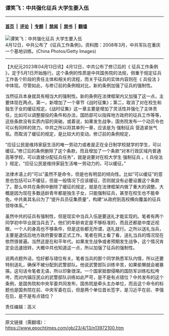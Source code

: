 ### 谭笑飞：中共强化征兵 大学生要入伍

---

#### [首页](../../../..?n13972100) &nbsp;|&nbsp; [评论](../../../../../epoch-comment?n13972100) &nbsp;|&nbsp; [专题](../../../../../epoch-special?n13972100) &nbsp;|&nbsp; [禁闻](../../../../../epoch-news?n13972100) &nbsp;|&nbsp; [禁书](../../../../../books?n13972100) &nbsp;|&nbsp; [翻墙](https://github.com/gfw-breaker/nogfw/blob/master/README.md?n13972100)


<div><img alt="谭笑飞：中共强化征兵 大学生要入伍" class="attachment-djy_600_400 size-djy_600_400 wp-post-image" src="https://i.epochtimes.com/assets/uploads/2023/04/id13972116-GettyImages-80130128-.jpeg"/>
<div class="caption">
 4月12日，中共公布了《征兵工作条例》。资料图：2008年3月，中共军队在重庆一个基地训练。(China Photos/Getty Images)
</div></div><hr/><div class="post_content" id="artbody" itemprop="articleBody">
 <!-- article content begin -->
 <p>
  【大纪元2023年04月13日讯】4月12日，中共公布了修订后的《
  <ok href="https://www.epochtimes.com/gb/tag/%E5%BE%81%E5%85%B5%E5%B7%A5%E4%BD%9C%E6%9D%A1%E4%BE%8B.html">
   征兵工作条例
  </ok>
  》，定于5月1日开始施行。这个条例的性质是中共国务院的法规，侧重于规定征兵工作各个阶段的责任主体和相关的流程，而关于征兵的实体内容则在《
  <ok href="https://www.epochtimes.com/gb/tag/%E5%85%B5%E5%BD%B9%E6%B3%95.html">
   兵役法
  </ok>
  》中体现。尽管如此，与修订前的条例相对比，新的条例加强了征兵的强制性。
 </p>
 <p>
  当然征兵本身就具有相当大的强制性。新的条例在法律框架内又加强了这一点，主要体现在两点。第一，新增加了一个章节《战时征集》；第二，取消了对在校生和独生子女的缓征规定。《战时征集》这一章主要是增加了灵活性并强化了主体责任，比如可以调整服役的条件和办法，国防部可以指挥地方政府的征兵工作等等，这些条款没有实质内容的突破。或着说，如果发生战争，国务院发布一个动员令也可以有同样的效力。中共之所以将其单列一章，应该是为
  <ok href="https://www.epochtimes.com/gb/tag/%E5%BC%BA%E5%88%B6%E5%BE%81%E5%85%B5.html">
   强制征兵
  </ok>
  营造紧张气氛。而取消了缓征的规定，是比较大的变动。修订前的条例规定，
 </p>
 <p>
  “应征公民是维持家庭生活的唯一劳动力或者是正在全日制学校就学的学生，可以缓征。”修订后的条例删除了这个条款，而且增加了一个条款“对本行政区域内普通高等学校，可以直接分配征兵任务”，就是说要对在校大学生
  <ok href="https://www.epochtimes.com/gb/tag/%E5%BC%BA%E5%88%B6%E5%BE%81%E5%85%B5.html">
   强制征兵
  </ok>
  。《
  <ok href="https://www.epochtimes.com/gb/tag/%E5%85%B5%E5%BD%B9%E6%B3%95.html">
   兵役法
  </ok>
  》规定，“应征公民是维持家庭生活唯一劳动力的，可以缓征。”
 </p>
 <p>
  法律术语上的“可以”虽然不是命令，但是也有明显的倾向性。比如“可以缓征”的意思也包括可以不缓征，但是一般情况下应该缓征，否则就没有必要设置这个条款了。那么中共在条例中删除了缓征的规定，就是在法律框架内做了重大的调整。大概是因为现在多数适龄青年都是独生子女，只能强制征兵，甚至在校生也不能幸免。中共美其名曰为了“提升兵员征集质量”，构建“从政府到高校横向覆盖的征兵领导体系。”
 </p>
 <p>
  虽然中共的征兵有强制性，但是现实中当兵入伍是要送礼才能实现的。笔者有两个同学初中毕业就当兵去了。他们的年龄肯定是不够标准的，而且还都是中度近视眼，一个人的身高也不够条件，但是这些都无所谓，送礼就行。之所以送礼当兵，主要是退伍后地方政府要安置正式工作。笔者在网上看了看，送礼当兵的情况现在依然很普遍。当然这是在和平年代。如果发生战争或者预期发生战争，这个情况肯定会迅速扭转，大概中共也知道这一点，所以加强了征兵的强制性。
 </p>
 <p>
  说两点题外话，恰好都与错位有关。笔者当兵的那个同学熟悉军队内情，所以还要特别送礼，确保不被分配到武警部队。他说武警部队训练辛苦，如果偷懒就会被暴揍。这句话令笔者无语，所以印象很深。一个国家抵御侵略的国防军训练松松垮垮，而对内镇压民众的武警部队训练如此严苛，是不是有点错位？中共发布的这个条例，是国务院和中央军委共同发布，国务院是牵头主办单位，而且这个命令的标题也是国务院在前、中央军委在后，但是两个单位首长签字，是习近平在前、李强在后，是不是有点错位？
 </p>
 <p>
  责任编辑：高义
 </p>
 <!-- article content end -->
 <div id="below_article_ad">
 </div>
</div>


---

原文链接（需翻墙）：https://www.epochtimes.com/gb/23/4/13/n13972100.htm